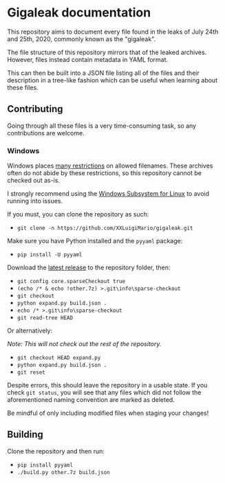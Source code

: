 # Gigaleak documentation

This repository aims to document every file found in the leaks of July 24th and 25th, 2020, commonly known as the "gigaleak".

The file structure of this repository mirrors that of the leaked archives. However, files instead contain metadata in YAML format.

This can then be built into a JSON file listing all of the files and their description in a tree-like fashion which can be useful when learning about these files.

## Contributing

Going through all these files is a very time-consuming task, so any contributions are welcome.

### Windows

Windows places [many restrictions](https://docs.microsoft.com/en-us/windows/win32/fileio/naming-a-file#naming-conventions) on allowed filenames. These archives often do not abide by these restrictions, so this repository cannot be checked out as-is.

I strongly recommend using the [Windows Subsystem for Linux](https://docs.microsoft.com/en-us/windows/wsl/install-win10) to avoid running into issues.

If you must, you can clone the repository as such:

* `git clone -n https://github.com/XXLuigiMario/gigaleak.git`

Make sure you have Python installed and the `pyyaml` package:

* `pip install -U pyyaml`

Download the [latest release](https://github.com/XXLuigiMario/gigaleak/releases/latest) to the repository folder, then:

* `git config core.sparseCheckout true`
* `(echo /* & echo !other.7z) >.git\info\sparse-checkout`
* `git checkout`
* `python expand.py build.json .`
* `echo /* >.git\info\sparse-checkout`
* `git read-tree HEAD`

Or alternatively:

*Note: This will not check out the rest of the repository.*

* `git checkout HEAD expand.py`
* `python expand.py build.json .`
* `git reset`

Despite errors, this should leave the repository in a usable state. If you check `git status`, you will see that any files which did not follow the aforementioned naming convention are marked as deleted.

Be mindful of only including modified files when staging your changes!

## Building

Clone the repository and then run:

* `pip install pyyaml`
* `./build.py other.7z build.json`
